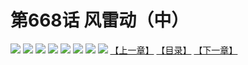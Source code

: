 # 第668话 风雷动（中）
![](https://mhpic.xiaomingtaiji.net/comic/D/斗破苍穹拆分版/668话/1.jpg-zymk.middle.webp)
![](https://mhpic.xiaomingtaiji.net/comic/D/斗破苍穹拆分版/668话/2.jpg-zymk.middle.webp)
![](https://mhpic.xiaomingtaiji.net/comic/D/斗破苍穹拆分版/668话/3.jpg-zymk.middle.webp)
![](https://mhpic.xiaomingtaiji.net/comic/D/斗破苍穹拆分版/668话/4.jpg-zymk.middle.webp)
![](https://mhpic.xiaomingtaiji.net/comic/D/斗破苍穹拆分版/668话/5.jpg-zymk.middle.webp)
![](https://mhpic.xiaomingtaiji.net/comic/D/斗破苍穹拆分版/668话/6.jpg-zymk.middle.webp)
![](https://mhpic.xiaomingtaiji.net/comic/D/斗破苍穹拆分版/668话/7.jpg-zymk.middle.webp)
![](https://mhpic.xiaomingtaiji.net/comic/D/斗破苍穹拆分版/668话/8.jpg-zymk.middle.webp)
[【上一章】](./667.md)
[【目录】](./README.md)
[【下一章】](./669.md)
